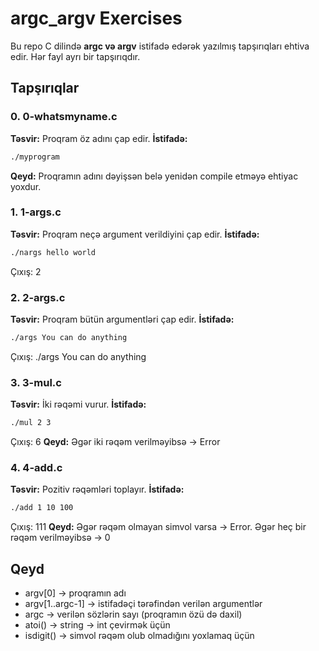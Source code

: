 # argc_argv Exercises

Bu repo C dilində **argc və argv** istifadə edərək yazılmış tapşırıqları ehtiva edir. Hər fayl ayrı bir tapşırıqdır.

## Tapşırıqlar

### 0. 0-whatsmyname.c
**Təsvir:** Proqram öz adını çap edir.
**İstifadə:**
```bash
./myprogram
```
**Qeyd:** Proqramın adını dəyişsən belə yenidən compile etməyə ehtiyac yoxdur.

### 1. 1-args.c
**Təsvir:** Proqram neçə argument verildiyini çap edir.
**İstifadə:**
```bash
./nargs hello world
```
Çıxış: 2

### 2. 2-args.c
**Təsvir:** Proqram bütün argumentləri çap edir.
**İstifadə:**
```bash
./args You can do anything
```
Çıxış:
./args
You
can
do
anything

### 3. 3-mul.c
**Təsvir:** İki rəqəmi vurur.
**İstifadə:**
```bash
./mul 2 3
```
Çıxış: 6
**Qeyd:** Əgər iki rəqəm verilməyibsə → Error

### 4. 4-add.c
**Təsvir:** Pozitiv rəqəmləri toplayır.
**İstifadə:**
```bash
./add 1 10 100
```
Çıxış: 111
**Qeyd:** Əgər rəqəm olmayan simvol varsa → Error. Əgər heç bir rəqəm verilməyibsə → 0

## Qeyd
- argv[0] → proqramın adı
- argv[1..argc-1] → istifadəçi tərəfindən verilən argumentlər
- argc → verilən sözlərin sayı (proqramın özü də daxil)
- atoi() → string → int çevirmək üçün
- isdigit() → simvol rəqəm olub olmadığını yoxlamaq üçün
